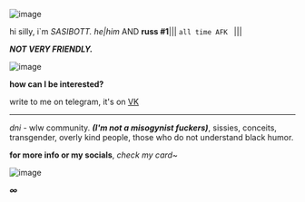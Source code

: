 ![image](https://github.com/user-attachments/assets/83e47f0a-5be0-4ee9-8517-dce0cbe729ae) 

           

   hi silly, i`m *SASIBOTT.* _he|him_ AND **russ #1**||| ``all time AFK ``         |||
  
***NOT VERY FRIENDLY.***

  ![image](https://github.com/user-attachments/assets/c6bc67dc-06ef-4b93-b7f1-10772e14ec18) 

**how can I be interested?**

 write to me on telegram, it's on [VK](https://vk.com/sasibott)

-----------------------------

*dni* - wlw community. ***(I'm not a misogynist fuckers)***, sissies, conceits, transgender, overly kind people, those who do not understand black humor.

**for more info or my socials**, *check my card~*

![image](https://github.com/user-attachments/assets/8e0bd5dc-a2c5-402b-a9da-218778e0c4bf)

  ***∞***






<!--
**sasibott/sasibott** is a ✨ _special_ ✨ repository because its `README.md` (this file) appears on your GitHub profile.

Here are some ideas to get you started:

- 🔭 I’m currently working on ...
- 🌱 I’m currently learning ...
- 👯 I’m looking to collaborate on ...
- 🤔 I’m looking for help with ...
- 💬 Ask me about ...
- 📫 How to reach me: ...
- 😄 Pronouns: ...
- ⚡ Fun fact: ...
-->

